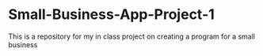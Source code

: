 # Small-Business-App-Project-1
This is a repository for my in class project on creating a program for a small business
